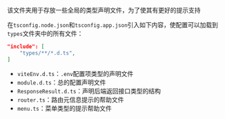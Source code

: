 该文件夹用于存放一些全局的类型声明文件，为了使其有更好的提示支持

在`tsconfig.node.json`和`tsconfig.app.json`引入如下内容，使配置可以加载到`types`文件夹中的所有文件：

```json
"include": [
    "types/**/*.d.ts",
]
```

- `viteEnv.d.ts`：`.env`配置项类型的声明文件
- `module.d.ts`：总的配置声明文件
- `ResponseResult.d.ts`：声明后端返回接口类型的结构
- `router.ts`：路由元信息提示的帮助文件
- `menu.ts`：菜单类型的提示帮助文件